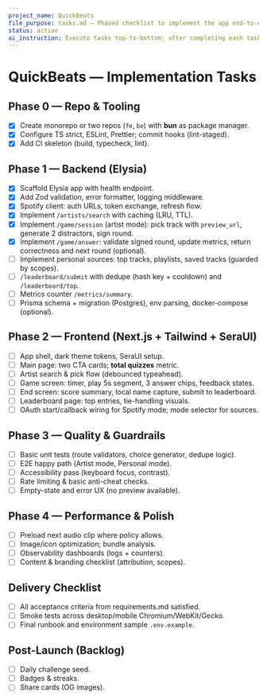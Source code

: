 ```yaml
---
project_name: QuickBeats
file_purpose: tasks.md — Phased checklist to implement the app end-to-end
status: active
ai_instruction: Execute tasks top-to-bottom; after completing each task, append a concise entry to changelog.md.
---
```


# QuickBeats — Implementation Tasks

## Phase 0 — Repo & Tooling

- [x] Create monorepo or two repos (`fe`, `be`) with **bun** as package manager.
- [x] Configure TS strict, ESLint, Prettier; commit hooks (lint-staged).
- [x] Add CI skeleton (build, typecheck, lint).

## Phase 1 — Backend (Elysia)

- [x] Scaffold Elysia app with health endpoint.
- [x] Add Zod validation, error formatter, logging middleware.
- [x] Spotify client: auth URLs, token exchange, refresh flow.
- [x] Implement `/artists/search` with caching (LRU, TTL).
- [x] Implement `/game/session` (artist mode): pick track with `preview_url`, generate 2 distractors, sign round.
- [x] Implement `/game/answer`: validate signed round, update metrics, return correctness and next round (optional).
- [ ] Implement personal sources: top tracks, playlists, saved tracks (guarded by scopes).
- [ ] `/leaderboard/submit` with dedupe (hash key + cooldown) and `/leaderboard/top`.
- [ ] Metrics counter `/metrics/summary`.
- [ ] Prisma schema + migration (Postgres), env parsing, docker-compose (optional).

## Phase 2 — Frontend (Next.js + Tailwind + SeraUI)

- [ ] App shell, dark theme tokens, SeraUI setup.
- [ ] Main page: two CTA cards; **total quizzes** metric.
- [ ] Artist search & pick flow (debounced typeahead).
- [ ] Game screen: timer, play 5s segment, 3 answer chips, feedback states.
- [ ] End screen: score summary, local name capture, submit to leaderboard.
- [ ] Leaderboard page: top entries, tie-handling visuals.
- [ ] OAuth start/callback wiring for Spotify mode; mode selector for sources.

## Phase 3 — Quality & Guardrails

- [ ] Basic unit tests (route validators, choice generator, dedupe logic).
- [ ] E2E happy path (Artist mode, Personal mode).
- [ ] Accessibility pass (keyboard focus, contrast).
- [ ] Rate limiting & basic anti-cheat checks.
- [ ] Empty-state and error UX (no preview available).

## Phase 4 — Performance & Polish

- [ ] Preload next audio clip where policy allows.
- [ ] Image/icon optimization; bundle analysis.
- [ ] Observability dashboards (logs + counters).
- [ ] Content & branding checklist (attribution, scopes).

## Delivery Checklist

- [ ] All acceptance criteria from requirements.md satisfied.
- [ ] Smoke tests across desktop/mobile Chromium/WebKit/Gecko.
- [ ] Final runbook and environment sample `.env.example`.

## Post-Launch (Backlog)

- [ ] Daily challenge seed.
- [ ] Badges & streaks.
- [ ] Share cards (OG images).
